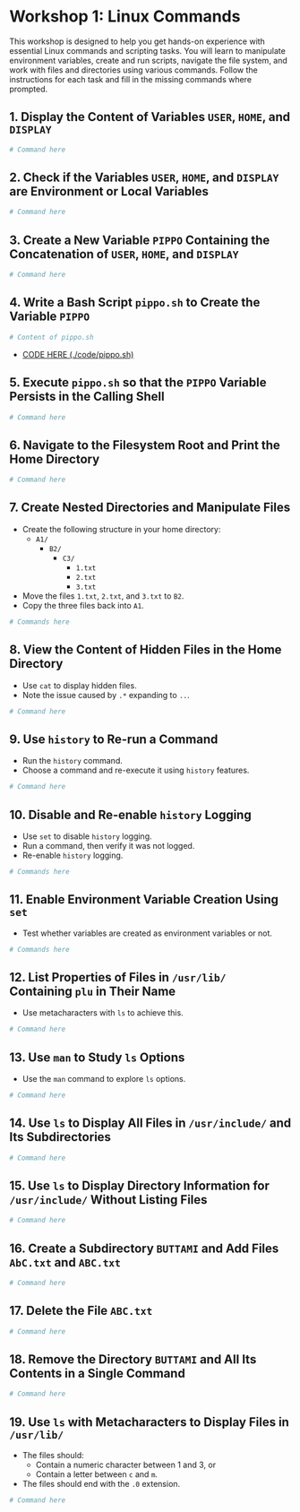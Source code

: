 # Workshop 1: Linux Commands

This workshop is designed to help you get hands-on experience with essential Linux commands and scripting tasks. You will learn to manipulate environment variables, create and run scripts, navigate the file system, and work with files and directories using various commands. Follow the instructions for each task and fill in the missing commands where prompted.

## 1. Display the Content of Variables `USER`, `HOME`, and `DISPLAY`
```bash
# Command here
```

## 2. Check if the Variables `USER`, `HOME`, and `DISPLAY` are Environment or Local Variables
```bash
# Command here
```

## 3. Create a New Variable `PIPPO` Containing the Concatenation of `USER`, `HOME`, and `DISPLAY`
```bash
# Command here
```

## 4. Write a Bash Script `pippo.sh` to Create the Variable `PIPPO`
```bash
# Content of pippo.sh
```
- [CODE HERE (./code/pippo.sh)](./code/pippo.sh)

## 5. Execute `pippo.sh` so that the `PIPPO` Variable Persists in the Calling Shell
```bash
# Command here
```

## 6. Navigate to the Filesystem Root and Print the Home Directory
```bash
# Command here
```

## 7. Create Nested Directories and Manipulate Files
- Create the following structure in your home directory:
  - `A1/`
    - `B2/`
      - `C3/`
        - `1.txt`
        - `2.txt`
        - `3.txt`
- Move the files `1.txt`, `2.txt`, and `3.txt` to `B2`.
- Copy the three files back into `A1`.
```bash
# Commands here
```

## 8. View the Content of Hidden Files in the Home Directory
- Use `cat` to display hidden files.
- Note the issue caused by `.*` expanding to `..`.
```bash
# Command here
```

## 9. Use `history` to Re-run a Command
- Run the `history` command.
- Choose a command and re-execute it using `history` features.
```bash
# Command here
```

## 10. Disable and Re-enable `history` Logging
- Use `set` to disable `history` logging.
- Run a command, then verify it was not logged.
- Re-enable `history` logging.
```bash
# Commands here
```

## 11. Enable Environment Variable Creation Using `set`
- Test whether variables are created as environment variables or not.
```bash
# Commands here
```

## 12. List Properties of Files in `/usr/lib/` Containing `plu` in Their Name
- Use metacharacters with `ls` to achieve this.
```bash
# Command here
```

## 13. Use `man` to Study `ls` Options
- Use the `man` command to explore `ls` options.
```bash
# Command here
```

## 14. Use `ls` to Display All Files in `/usr/include/` and Its Subdirectories
```bash
# Command here
```

## 15. Use `ls` to Display Directory Information for `/usr/include/` Without Listing Files
```bash
# Command here
```

## 16. Create a Subdirectory `BUTTAMI` and Add Files `AbC.txt` and `ABC.txt`
```bash
# Command here
```

## 17. Delete the File `ABC.txt`
```bash
# Command here
```

## 18. Remove the Directory `BUTTAMI` and All Its Contents in a Single Command
```bash
# Command here
```

## 19. Use `ls` with Metacharacters to Display Files in `/usr/lib/`
- The files should:
  - Contain a numeric character between 1 and 3, or
  - Contain a letter between `c` and `m`.
- The files should end with the `.0` extension.
```bash
# Command here
```

